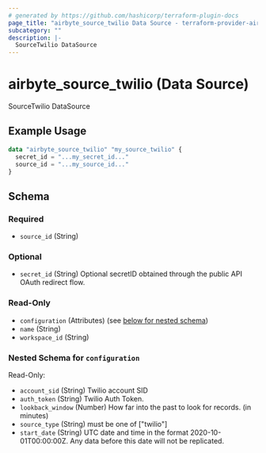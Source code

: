 ```yaml
---
# generated by https://github.com/hashicorp/terraform-plugin-docs
page_title: "airbyte_source_twilio Data Source - terraform-provider-airbyte"
subcategory: ""
description: |-
  SourceTwilio DataSource
---
```


# airbyte_source_twilio (Data Source)

SourceTwilio DataSource

## Example Usage

```terraform
data "airbyte_source_twilio" "my_source_twilio" {
  secret_id = "...my_secret_id..."
  source_id = "...my_source_id..."
}
```

<!-- schema generated by tfplugindocs -->
## Schema

### Required

- `source_id` (String)

### Optional

- `secret_id` (String) Optional secretID obtained through the public API OAuth redirect flow.

### Read-Only

- `configuration` (Attributes) (see [below for nested schema](#nestedatt--configuration))
- `name` (String)
- `workspace_id` (String)

<a id="nestedatt--configuration"></a>
### Nested Schema for `configuration`

Read-Only:

- `account_sid` (String) Twilio account SID
- `auth_token` (String) Twilio Auth Token.
- `lookback_window` (Number) How far into the past to look for records. (in minutes)
- `source_type` (String) must be one of ["twilio"]
- `start_date` (String) UTC date and time in the format 2020-10-01T00:00:00Z. Any data before this date will not be replicated.


